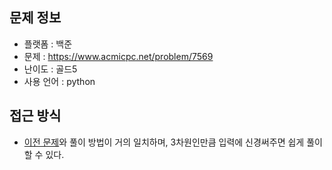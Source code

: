 ## 문제 정보

- 플랫폼 : 백준
- 문제 : https://www.acmicpc.net/problem/7569
- 난이도 : 골드5
- 사용 언어 : python

## 접근 방식

- <a href="../28. 토마토 (골드5)/문제.md">이전 문제</a>와 풀이 방법이 거의 일치하며, 3차원인만큼 입력에 신경써주면 쉽게 풀이할 수 있다.
